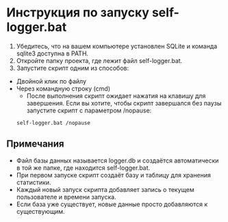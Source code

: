 # Инструкция по запуску self-logger.bat

1. Убедитесь, что на вашем компьютере установлен SQLite и команда sqlite3 доступна в PATH.  
2. Откройте папку проекта, где лежит файл self-logger.bat.  
3. Запустите скрипт одним из способов:  

- Двойной клик по файлу
- Через командную строку (cmd)
  - После выполнения скрипт ожидает нажатия на клавишу для завершения. Если вы хотите, чтобы скрипт завершался без паузы  запустите скрипт с параметром /nopause: 
  ```
  self-logger.bat /nopause
  ```


## Примечания

- Файл базы данных называется logger.db и создаётся автоматически в той же папке, где находится self-logger.bat.  
- При первом запуске скрипт создаёт базу и таблицу для хранения статистики.
- Каждый новый запуск скрипта добавляет запись о текущем пользователе и времени запуска.  
- Если база уже существует, новые данные просто добавляются к существующим.
